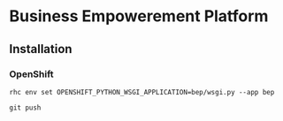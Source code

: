 # Business Empowerement Platform

## Installation
### OpenShift

    rhc env set OPENSHIFT_PYTHON_WSGI_APPLICATION=bep/wsgi.py --app bep

    git push
